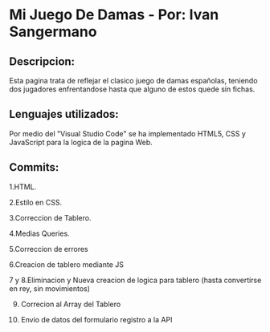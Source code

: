 # Mi Juego De Damas - Por: Ivan Sangermano
## Descripcion:
Esta pagina trata de reflejar el clasico juego de damas españolas, teniendo dos jugadores enfrentandose hasta que alguno de estos quede sin fichas.
## Lenguajes utilizados:
Por medio del "Visual Studio Code" se ha implementado HTML5, CSS y JavaScript para la logica de la pagina Web.
## Commits:
1.HTML.

2.Estilo en CSS.

3.Correccion de Tablero.

4.Medias Queries.

5.Correccion de errores

6.Creacion de tablero mediante JS

7 y 8.Eliminacion y Nueva creacion de logica para tablero (hasta convertirse en rey, sin movimientos)

9. Correcion al Array del Tablero

10. Envio de datos del formulario registro a la API